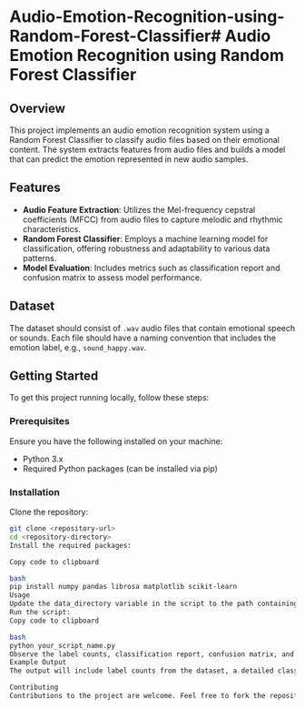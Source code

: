 # Audio-Emotion-Recognition-using-Random-Forest-Classifier# Audio Emotion Recognition using Random Forest Classifier

## Overview
This project implements an audio emotion recognition system using a Random Forest Classifier to classify audio files based on their emotional content. The system extracts features from audio files and builds a model that can predict the emotion represented in new audio samples.

## Features
- **Audio Feature Extraction**: Utilizes the Mel-frequency cepstral coefficients (MFCC) from audio files to capture melodic and rhythmic characteristics.
- **Random Forest Classifier**: Employs a machine learning model for classification, offering robustness and adaptability to various data patterns.
- **Model Evaluation**: Includes metrics such as classification report and confusion matrix to assess model performance.

## Dataset
The dataset should consist of `.wav` audio files that contain emotional speech or sounds. Each file should have a naming convention that includes the emotion label, e.g., `sound_happy.wav`.

## Getting Started
To get this project running locally, follow these steps:

### Prerequisites
Ensure you have the following installed on your machine:
- Python 3.x
- Required Python packages (can be installed via pip)

### Installation
Clone the repository:
```bash
git clone <repository-url>
cd <repository-directory>
Install the required packages:

Copy code to clipboard

bash
pip install numpy pandas librosa matplotlib scikit-learn
Usage
Update the data_directory variable in the script to the path containing your audio files.
Run the script:
Copy code to clipboard

bash
python your_script_name.py
Observe the label counts, classification report, confusion matrix, and predicted distribution of emotions in a bar chart.
Example Output
The output will include label counts from the dataset, a detailed classification report, a confusion matrix, and a bar chart visualizing the predicted distribution of emotions.

Contributing
Contributions to the project are welcome. Feel free to fork the repository and submit a pull request with your enhancements.
